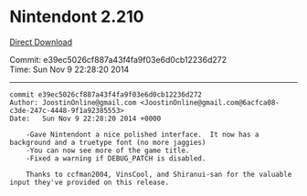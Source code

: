 # Nintendont 2.210
[Direct Download](./Nintendont.zip)

Commit: e39ec5026cf887a43f4fa9f03e6d0cb12236d272  
Time: Sun Nov 9 22:28:20 2014   

-----

```
commit e39ec5026cf887a43f4fa9f03e6d0cb12236d272
Author: JoostinOnline@gmail.com <JoostinOnline@gmail.com@6acfca08-c3de-247c-4448-9f1a92385553>
Date:   Sun Nov 9 22:28:20 2014 +0000

    -Gave Nintendont a nice polished interface.  It now has a background and a truetype font (no more jaggies)
    -You can now see more of the game title.
    -Fixed a warning if DEBUG_PATCH is disabled.
    
    Thanks to ccfman2004, VinsCool, and Shiranui-san for the valuable input they've provided on this release.
```

